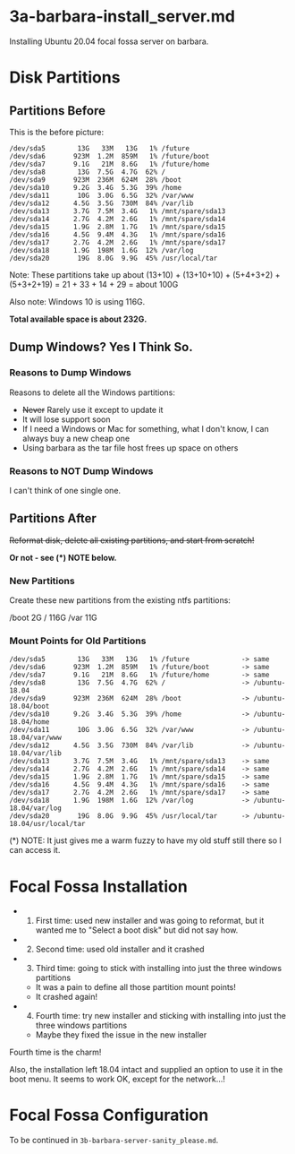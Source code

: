 
# 3a-barbara-install_server.md

Installing Ubuntu 20.04 focal fossa server on barbara.

# Disk Partitions

## Partitions Before

This is the before picture:

```
/dev/sda5        13G   33M   13G   1% /future
/dev/sda6       923M  1.2M  859M   1% /future/boot
/dev/sda7       9.1G   21M  8.6G   1% /future/home
/dev/sda8        13G  7.5G  4.7G  62% /
/dev/sda9       923M  236M  624M  28% /boot
/dev/sda10      9.2G  3.4G  5.3G  39% /home
/dev/sda11       10G  3.0G  6.5G  32% /var/www
/dev/sda12      4.5G  3.5G  730M  84% /var/lib
/dev/sda13      3.7G  7.5M  3.4G   1% /mnt/spare/sda13
/dev/sda14      2.7G  4.2M  2.6G   1% /mnt/spare/sda14
/dev/sda15      1.9G  2.8M  1.7G   1% /mnt/spare/sda15
/dev/sda16      4.5G  9.4M  4.3G   1% /mnt/spare/sda16
/dev/sda17      2.7G  4.2M  2.6G   1% /mnt/spare/sda17
/dev/sda18      1.9G  198M  1.6G  12% /var/log
/dev/sda20       19G  8.0G  9.9G  45% /usr/local/tar
```

Note: These partitions take up about (13+10) + (13+10+10) + (5+4+3+2) + (5+3+2+19) = 21 + 33 + 14 + 29 = about 100G

Also note: Windows 10 is using 116G.

**Total available space is about 232G.**

## Dump Windows?  Yes I Think So.

### Reasons to Dump Windows

Reasons to delete all the Windows partitions:

- ~~Never~~ Rarely use it except to update it
- It will lose support soon
- If I need a Windows or Mac for something, what I don't know, I can always buy a new cheap one
- Using barbara as the tar file host frees up space on others

### Reasons to NOT Dump Windows

I can't think of one single one.

## Partitions After

~~Reformat disk, delete all existing partitions, and start from scratch!~~

**Or not -  see (*) NOTE below.**

### New Partitions

Create these new partitions from the existing ntfs partitions:

/boot     2G
/       116G
/var     11G

### Mount Points for Old Partitions

```
/dev/sda5        13G   33M   13G   1% /future             -> same
/dev/sda6       923M  1.2M  859M   1% /future/boot        -> same
/dev/sda7       9.1G   21M  8.6G   1% /future/home        -> same
/dev/sda8        13G  7.5G  4.7G  62% /                   -> /ubuntu-18.04
/dev/sda9       923M  236M  624M  28% /boot               -> /ubuntu-18.04/boot
/dev/sda10      9.2G  3.4G  5.3G  39% /home               -> /ubuntu-18.04/home
/dev/sda11       10G  3.0G  6.5G  32% /var/www            -> /ubuntu-18.04/var/www
/dev/sda12      4.5G  3.5G  730M  84% /var/lib            -> /ubuntu-18.04/var/lib
/dev/sda13      3.7G  7.5M  3.4G   1% /mnt/spare/sda13    -> same
/dev/sda14      2.7G  4.2M  2.6G   1% /mnt/spare/sda14    -> same
/dev/sda15      1.9G  2.8M  1.7G   1% /mnt/spare/sda15    -> same
/dev/sda16      4.5G  9.4M  4.3G   1% /mnt/spare/sda16    -> same
/dev/sda17      2.7G  4.2M  2.6G   1% /mnt/spare/sda17    -> same
/dev/sda18      1.9G  198M  1.6G  12% /var/log            -> /ubuntu-18.04/var/log
/dev/sda20       19G  8.0G  9.9G  45% /usr/local/tar      -> /ubuntu-18.04/usr/local/tar
```

(*) NOTE: It just gives me a warm fuzzy to have my old stuff still there so I can access it.

# Focal Fossa Installation

- 1. First time: used new installer and was going to reformat, but it wanted me to "Select a boot disk" but did not say how.
- 2. Second time: used old installer and it crashed
- 3. Third time: going to stick with installing into just the three windows partitions
  - It was a pain to define all those partition mount points!
  - It crashed again!
- 4. Fourth time: try new installer and sticking with installing into just the three windows partitions
  - Maybe they fixed the issue in the new installer

Fourth time is the charm!

Also, the installation left 18.04 intact and supplied an option to use it in the boot menu.
It seems to work OK, except for the network...!

# Focal Fossa Configuration

To be continued in `3b-barbara-server-sanity_please.md`.

